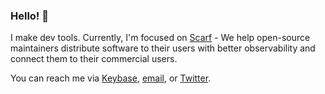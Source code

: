 ### Hello! 👋

I make dev tools. Currently, I'm focused on [Scarf](https://scarf.sh) - We help open-source maintainers distribute software to their users with better observability and connect them to their commercial users.

You can reach me via [Keybase](https://keybase.io/aviaviavi), [email](mailto:mail@avi.press), or [Twitter](twitter.com/avi_press).
